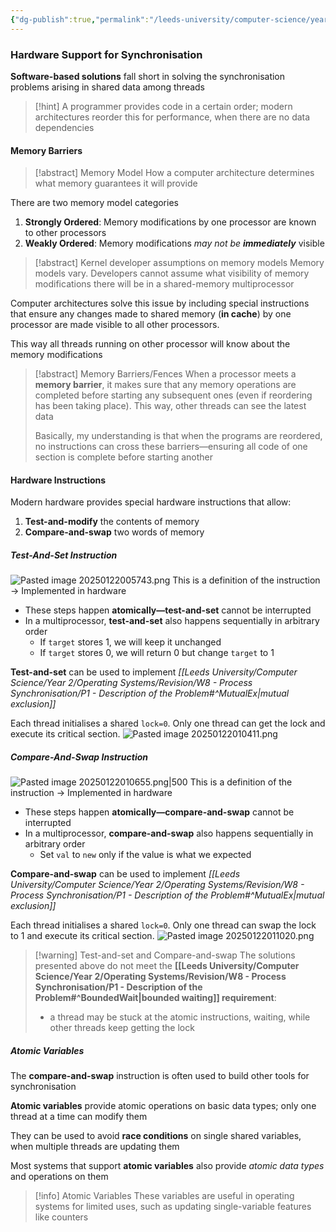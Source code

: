 ```yaml
---
{"dg-publish":true,"permalink":"/leeds-university/computer-science/year-2/operating-systems/revision/w8-process-synchronisation/p3-hardware-solutions-to-process-synchronisation/"}
---
```



### Hardware Support for Synchronisation
**Software-based solutions** fall short in solving the synchronisation problems arising in shared data among threads
>[!hint] 
>A programmer provides code in a certain order; modern architectures reorder this for performance, when there are no data dependencies

#### Memory Barriers
>[!abstract] Memory Model
>How a computer architecture determines what memory guarantees it will provide

There are two memory model categories
1. **Strongly Ordered**: Memory modifications by one processor are known to other processors
2. **Weakly Ordered**: Memory modifications *may not be **immediately*** visible

>[!abstract] Kernel developer assumptions on memory models
>Memory models vary.
>Developers cannot assume what visibility of memory modifications there will be in a shared-memory multiprocessor

Computer architectures solve this issue by including special instructions that ensure any changes made to shared memory (**in cache**) by one processor are made visible to all other processors.

This way all threads running on other processor will know about the memory modifications

>[!abstract] Memory Barriers/Fences
>When a processor meets a **memory barrier**, it makes sure that any memory operations are completed before starting any subsequent ones (even if reordering has been taking place). This way, other threads can see the latest data
>
>Basically, my understanding is that when the programs are reordered, no instructions can cross these barriers—ensuring all code of one section is complete before starting another


#### Hardware Instructions
Modern hardware provides special hardware instructions that allow:
1. **Test-and-modify** the contents of memory
2. **Compare-and-swap** two words of memory
##### Test-And-Set Instruction
![Pasted image 20250122005743.png](/img/user/Leeds%20University/Computer%20Science/Year%202/Operating%20Systems/Revision/images/Pasted%20image%2020250122005743.png)
This is a definition of the instruction $\rightarrow$ Implemented in hardware
- These steps happen **atomically—test-and-set** cannot be interrupted
- In a multiprocessor, **test-and-set** also happens sequentially in arbitrary order
	- If `target` stores $1$, we will keep it unchanged
	- If `target` stores $0$, we will return $0$ but change `target` to $1$

**Test-and-set** can be used to implement *[[Leeds University/Computer Science/Year 2/Operating Systems/Revision/W8 - Process Synchronisation/P1 - Description of the Problem#^MutualEx\|mutual exclusion]]*

Each thread initialises a shared `lock=0`. Only one thread can get the lock and execute its critical section.
![Pasted image 20250122010411.png](/img/user/Leeds%20University/Computer%20Science/Year%202/Operating%20Systems/Revision/images/Pasted%20image%2020250122010411.png)
##### Compare-And-Swap Instruction
![Pasted image 20250122010655.png|500](/img/user/Leeds%20University/Computer%20Science/Year%202/Operating%20Systems/Revision/images/Pasted%20image%2020250122010655.png)
This is a definition of the instruction $\rightarrow$ Implemented in hardware
- These steps happen **atomically—compare-and-swap** cannot be interrupted
- In a multiprocessor, **compare-and-swap** also happens sequentially in arbitrary order
	- Set `val` to `new` only if the value is what we expected

**Compare-and-swap** can be used to implement *[[Leeds University/Computer Science/Year 2/Operating Systems/Revision/W8 - Process Synchronisation/P1 - Description of the Problem#^MutualEx\|mutual exclusion]]*

Each thread initialises a shared `lock=0`. Only one thread can swap the lock to 1 and execute its critical section.
![Pasted image 20250122011020.png](/img/user/Leeds%20University/Computer%20Science/Year%202/Operating%20Systems/Revision/images/Pasted%20image%2020250122011020.png)

>[!warning] Test-and-set and Compare-and-swap
>The solutions presented above do not meet the **[[Leeds University/Computer Science/Year 2/Operating Systems/Revision/W8 - Process Synchronisation/P1 - Description of the Problem#^BoundedWait\|bounded waiting]] requirement**:
>- a thread may be stuck at the atomic instructions, waiting, while other threads keep getting the lock

##### Atomic Variables
The **compare-and-swap** instruction is often used to build other tools for synchronisation

**Atomic variables** provide atomic operations on basic data types; only one thread at a time can modify them

They can be used to avoid **race conditions** on single shared variables, when multiple threads are updating them

Most systems that support **atomic variables** also provide *atomic data types* and operations on them

>[!info] Atomic Variables
>These variables are useful in operating systems for limited uses, such as updating single-variable features like counters

